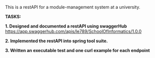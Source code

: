 This is a restAPI for a module-management system at a university. 

**TASKS:**

**1. Designed and documented a restAPI using swaggerHub**
https://app.swaggerhub.com/apis/le789/SchoolOfInformatics/1.0.0

**2. Implemented the restAPI into spring tool suite.**

**3. Written an executable test and one curl example for each endpoint**

